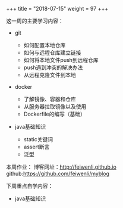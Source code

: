 +++
title = "2018-07-15"
weight = 97
+++


这一周的主要学习内容：

- git
	- 如何配置本地仓库
	- 如何与远程仓库建立链接
	- 如何将本地文件push到远程仓库
	- push遇到冲突的解决办法
	- 从远程克隆文件到本地

- docker
	- 了解镜像、容器和仓库
	- 从服务器拉取镜像以及使用
	- Dockerfile的编写（基础）

- java基础知识
	- static关键词
	- assert断言
	- 泛型

本周作业：
博客网址：http://feiwenli.github.io
github:https://github.com/feiwenli/myblog

下周重点自学内容：

- java基础知识